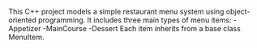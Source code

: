 This C++ project models a simple restaurant menu system using object-oriented programming. It includes three main types of menu items:
 -Appetizer
 -MainCourse
 -Dessert
Each item inherits from a base class MenuItem.
